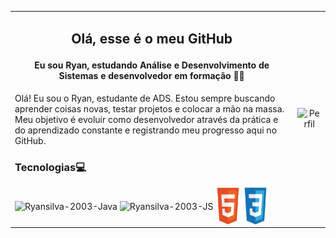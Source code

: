 <table>
  <tr>
    <td>
<h2><p align="center"> Olá, esse é o meu GitHub</p></h2>
<h4><p align="center">Eu sou Ryan, estudando Análise e Desenvolvimento de Sistemas e desenvolvedor em formação 👨‍💻</p></h4>
Olá! Eu sou o Ryan, estudante de ADS.  
Estou sempre buscando aprender coisas novas, testar projetos e colocar a mão na massa.  
Meu objetivo é evoluir como desenvolvedor através da prática e do aprendizado constante e registrando meu progresso aqui no GitHub.
<h3>Tecnologias💻</h3>
<div style="display: inline_block">
  <img align="center" alt="Ryansilva-2003-Java" height="60" width="55" src="https://cdn.jsdelivr.net/gh/devicons/devicon@latest/icons/java/java-original-wordmark.svg" />
  <img align="center" alt="Ryansilva-2003-JS" height="60" width="40" src="https://cdn.jsdelivr.net/gh/devicons/devicon@latest/icons/javascript/javascript-original.svg" />
  <img align="center" alt="Ryansilva-2003-HTML" height="60" width="40" src="https://raw.githubusercontent.com/devicons/devicon/master/icons/html5/html5-original.svg">
  <img align="center" alt="Ryansilva-2003-CSS" height="60" width="40" src="https://raw.githubusercontent.com/devicons/devicon/master/icons/css3/css3-original.svg">
</div>
  </td>
    <td>
<p align="center">
<img src="[https://i.pinimg.com/1200x/fe/18/4a/fe184a8b8c9c00cc2b5b7d89a086f215.jpg](https://i.pinimg.com/1200x/9a/50/89/9a5089a5b40ba349b3ecf86931d8fe73.jpg)" alt="Perfil" width="400"/>
    </td>
  </tr>
</table>
